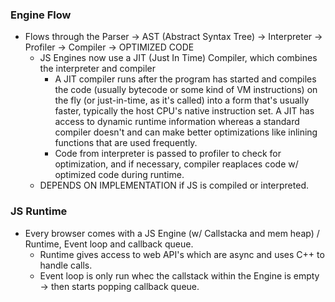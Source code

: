 ### Engine Flow ###
  - Flows through the Parser -> AST (Abstract Syntax Tree) -> Interpreter -> Profiler -> Compiler -> OPTIMIZED CODE
    - JS Engines now use a JIT (Just In Time) Compiler, which combines the interpreter and compiler
      - A JIT compiler runs after the program has started and compiles the code (usually bytecode or some kind of VM instructions) on the fly (or just-in-time, as it's called) into a form that's usually faster, typically the host CPU's native instruction set. A JIT has access to dynamic runtime information whereas a standard compiler doesn't and can make better optimizations like inlining functions that are used frequently.
      - Code from interpreter is passed to profiler to check for optimization, and if necessary, compiler reaplaces code w/ optimized code during runtime.
    - DEPENDS ON IMPLEMENTATION if JS is compiled or interpreted.

### JS Runtime ###
  - Every browser comes with a JS Engine (w/ Callstacka and mem heap) / Runtime, Event loop and callback queue.
    - Runtime gives access to web API's which are async and uses C++ to handle calls.
    - Event loop is only run whec the callstack within the Engine is empty -> then starts popping callback queue.